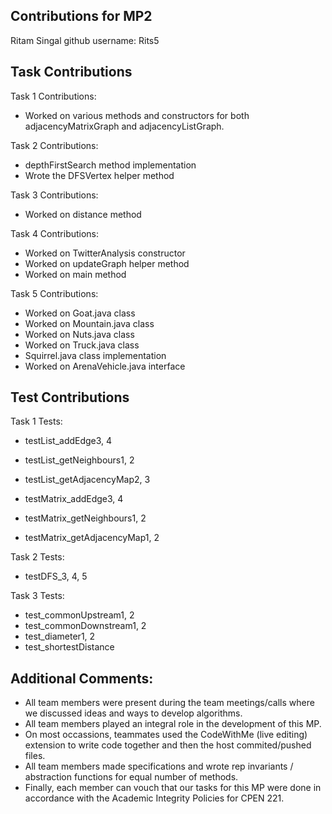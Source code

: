 Contributions for MP2
-
Ritam Singal
github username: Rits5

Task Contributions
-
Task 1 Contributions: 
- Worked on various methods and constructors for both adjacencyMatrixGraph and adjacencyListGraph.

Task 2 Contributions: 
- depthFirstSearch method implementation
- Wrote the DFSVertex helper method

Task 3 Contributions: 
- Worked on distance method 

Task 4 Contributions:
- Worked on TwitterAnalysis constructor 
- Worked on updateGraph helper method 
- Worked on main method 

Task 5 Contributions: 
- Worked on Goat.java class 
- Worked on Mountain.java class 
- Worked on Nuts.java class 
- Worked on Truck.java class
- Squirrel.java class implementation
- Worked on ArenaVehicle.java interface

Test Contributions
-
Task 1 Tests:
- testList_addEdge3, 4
- testList_getNeighbours1, 2
- testList_getAdjacencyMap2, 3

- testMatrix_addEdge3, 4
- testMatrix_getNeighbours1, 2
- testMatrix_getAdjacencyMap1, 2

Task 2 Tests:
- testDFS_3, 4, 5

Task 3 Tests:
- test_commonUpstream1, 2
- test_commonDownstream1, 2
- test_diameter1, 2
- test_shortestDistance

Additional Comments:
-
- All team members were present during the team meetings/calls where we discussed ideas and ways to develop algorithms.
- All team members played an integral role in the development of this MP.
- On most occassions, teammates used the CodeWithMe (live editing) extension to write code together and then the host commited/pushed files.
- All team members made specifications and wrote rep invariants / abstraction functions for equal number of methods.
- Finally, each member can vouch that our tasks for this MP were done in accordance with the Academic Integrity Policies for CPEN 221.
